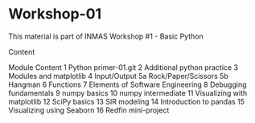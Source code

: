 # Workshop-01
This material is part of INMAS Workshop #1 - Basic Python

Content

Module	Content
1      Python primer-01.git
2      Additional python practice
3      Modules and matplotlib
4      Input/Output
5a     Rock/Paper/Scissors
5b     Hangman
6      Functions
7      Elements of Software Engineering
8      Debugging fundamentals
9      numpy basics
10     numpy intermediate 
11    Visualizing with matplotlib
12    SciPy basics
13    SIR modeling
14    Introduction to pandas
15    Visualizing using Seaborn
16    Redfin mini-project

